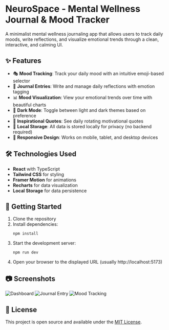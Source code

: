 # NeuroSpace - Mental Wellness Journal & Mood Tracker

A minimalist mental wellness journaling app that allows users to track daily moods, write reflections, and visualize emotional trends through a clean, interactive, and calming UI.

## ✨ Features

- 🎭 **Mood Tracking**: Track your daily mood with an intuitive emoji-based selector
- 📝 **Journal Entries**: Write and manage daily reflections with emotion tagging
- 📊 **Mood Visualization**: View your emotional trends over time with beautiful charts
- 🌙 **Dark Mode**: Toggle between light and dark themes based on preference
- 💬 **Inspirational Quotes**: See daily rotating motivational quotes
- 💾 **Local Storage**: All data is stored locally for privacy (no backend required)
- 📱 **Responsive Design**: Works on mobile, tablet, and desktop devices

## 🛠️ Technologies Used

- **React** with TypeScript
- **Tailwind CSS** for styling
- **Framer Motion** for animations
- **Recharts** for data visualization
- **Local Storage** for data persistence

## 🚀 Getting Started

1. Clone the repository
2. Install dependencies:
   ```
   npm install
   ```
3. Start the development server:
   ```
   npm run dev
   ```
4. Open your browser to the displayed URL (usually http://localhost:5173)

## 📷 Screenshots

![Dashboard](https://via.placeholder.com/800x450?text=Dashboard)
![Journal Entry](https://via.placeholder.com/800x450?text=Journal+Entry)
![Mood Tracking](https://via.placeholder.com/800x450?text=Mood+Tracking)

## 📝 License

This project is open source and available under the [MIT License](LICENSE).

